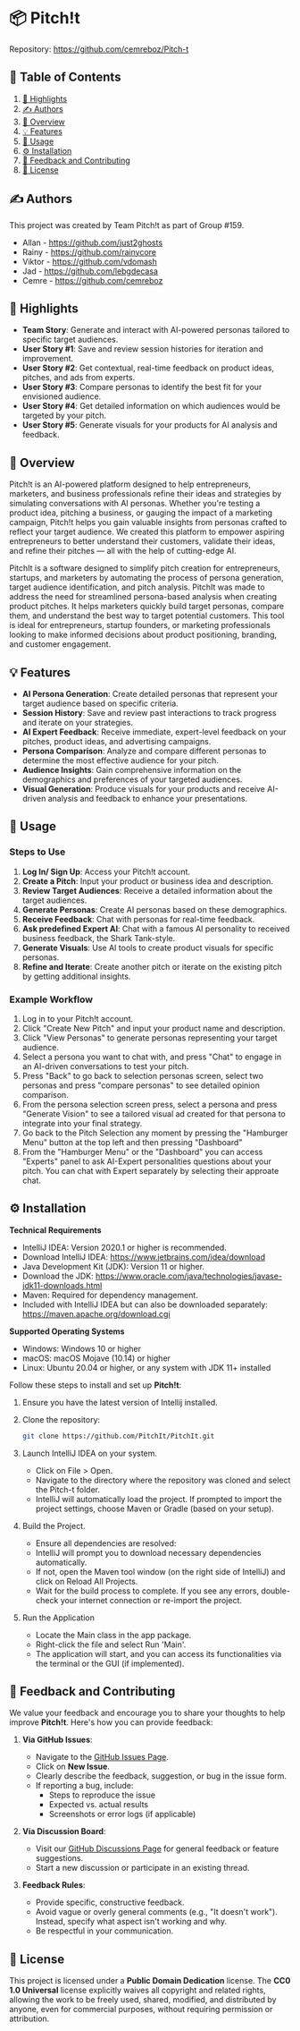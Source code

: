 # 📦 Pitch!t

Repository: https://github.com/cemreboz/Pitch-t


## 📖 Table of Contents
1. [🌟 Highlights](#-highlights)
2. [✍️ Authors](#%EF%B8%8F-authors)
3. [📖 Overview](#-overview)
4. [💡 Features](#-features)
5. [🚀 Usage](#-usage)
6. [⚙️ Installation](#%EF%B8%8F-installation)
7. [💭 Feedback and Contributing](#-feedback-and-contributing)
8. [📜 License](#-license)


## ✍️ Authors

This project was created by Team Pitch!t as part of Group #159.

- Allan - https://github.com/just2ghosts
- Rainy - https://github.com/rainycore
- Viktor - https://github.com/vdomash
- Jad - https://github.com/lebgdecasa
- Cemre - https://github.com/cemreboz


## 🌟 Highlights

- **Team Story**: Generate and interact with AI-powered personas tailored to specific target audiences.
- **User Story #1**: Save and review session histories for iteration and improvement.
- **User Story #2**: Get contextual, real-time feedback on product ideas, pitches, and ads from experts.
- **User Story #3**: Compare personas to identify the best fit for your envisioned audience.
- **User Story #4**: Get detailed information on which audiences would be targeted by your pitch.
- **User Story #5**: Generate visuals for your products for AI analysis and feedback.




## 📖 Overview

Pitch!t is an AI-powered platform designed to help entrepreneurs, marketers, and business professionals refine
their ideas and strategies by simulating conversations with AI personas. Whether you're testing a product idea,
pitching a business, or gauging the impact of a marketing campaign, Pitch!t helps you gain valuable insights from
personas crafted to reflect your target audience. We created this platform to empower aspiring entrepreneurs to better
understand their customers, validate their ideas, and refine their pitches — all with the help of cutting-edge AI.

PitchIt is a software designed to simplify pitch creation for entrepreneurs, startups, and marketers by automating the process of persona generation, target audience identification, and pitch analysis.
PitchIt was made to address the need for streamlined persona-based analysis when creating product pitches. It helps marketers quickly build target personas, compare them, and understand the best way to target potential customers.
This tool is ideal for entrepreneurs, startup founders, or marketing professionals looking to make informed decisions about product positioning, branding, and customer engagement.



## 💡 Features

- **AI Persona Generation**: Create detailed personas that represent your target audience based on specific criteria.
- **Session History**: Save and review past interactions to track progress and iterate on your strategies.
- **AI Expert Feedback**: Receive immediate, expert-level feedback on your pitches, product ideas, and advertising campaigns.
- **Persona Comparison**: Analyze and compare different personas to determine the most effective audience for your pitch.
- **Audience Insights**: Gain comprehensive information on the demographics and preferences of your targeted audiences.
- **Visual Generation**: Produce visuals for your products and receive AI-driven analysis and feedback to enhance your presentations.



## 🚀 Usage

### Steps to Use

1. **Log In/ Sign Up**: Access your Pitch!t account.
2. **Create a Pitch**: Input your product or business idea and description.
3. **Review Target Audiences**: Receive a detailed information about the target audiences.
4. **Generate Personas**: Create AI personas based on these demographics.
5. **Receive Feedback**: Chat with personas for real-time feedback.
6. **Ask predefined Expert AI**: Chat with a famous AI personality to received business feedback, the Shark Tank-style.
7. **Generate Visuals**: Use AI tools to create product visuals for specific personas.
8. **Refine and Iterate**: Create another pitch or iterate on the existing pitch by getting additional insights. 

### Example Workflow

1. Log in to your Pitch!t account.
2. Click "Create New Pitch" and input your product name and description.
3. Click "View Personas" to generate personas representing your target audience.
4. Select a persona you want to chat with, and press "Chat" to engage in an AI-driven conversations to test your pitch.
5. Press "Back" to go back to selection personas screen, select two personas and press "compare personas" to see detailed opinion comparison.
6. From the persona selection screen press, select a persona and press "Generate Vision" to see a tailored visual ad created for that persona to integrate into your final strategy.
7. Go back to the Pitch Selection any moment by pressing the "Hamburger Menu" button at the top left and then pressing "Dashboard"
8. From the "Hamburger Menu" or the "Dashboard" you can access "Experts" panel to ask AI-Expert personalities questions about your pitch. You can chat with Expert separately by selecting their approate chat.

## ⚙️ Installation

**Technical Requirements**
-  IntelliJ IDEA: Version 2020.1 or higher is recommended.
-  Download IntelliJ IDEA: https://www.jetbrains.com/idea/download
-  Java Development Kit (JDK): Version 11 or higher.
-  Download the JDK: https://www.oracle.com/java/technologies/javase-jdk11-downloads.html
-  Maven: Required for dependency management.
-  Included with IntelliJ IDEA but can also be downloaded separately: https://maven.apache.org/download.cgi

**Supported Operating Systems**
-  Windows: Windows 10 or higher
-  macOS: macOS Mojave (10.14) or higher
-  Linux: Ubuntu 20.04 or higher, or any system with JDK 11+ installed

Follow these steps to install and set up **Pitch!t**:

1. Ensure you have the latest version of Intellij installed.

2. Clone the repository:

   ```sh
   git clone https://github.com/PitchIt/PitchIt.git
   
4. Launch IntelliJ IDEA on your system.
   - Click on File > Open.
   - Navigate to the directory where the repository was cloned and select the Pitch-t folder.
   - IntelliJ will automatically load the project. If prompted to import the project settings, choose Maven or Gradle (based on your setup).
  
5. Build the Project.
   - Ensure all dependencies are resolved:
   - IntelliJ will prompt you to download necessary dependencies automatically.
   - If not, open the Maven tool window (on the right side of IntelliJ) and click on Reload All Projects.
   - Wait for the build process to complete. If you see any errors, double-check your internet connection or re-import the project.

6. Run the Application
   - Locate the Main class in the app package.
   - Right-click the file and select Run 'Main'.
   - The application will start, and you can access its functionalities via the terminal or the GUI (if implemented).

## 💭 Feedback and Contributing

We value your feedback and encourage you to share your thoughts to help improve **Pitch!t**. Here's how you can provide feedback:

1. **Via GitHub Issues**:  
   - Navigate to the [GitHub Issues Page](https://github.com/cemreboz/Pitch-t/issues).
   - Click on **New Issue**.
   - Clearly describe the feedback, suggestion, or bug in the issue form.
   - If reporting a bug, include:
     - Steps to reproduce the issue
     - Expected vs. actual results
     - Screenshots or error logs (if applicable)

2. **Via Discussion Board**:  
   - Visit our [GitHub Discussions Page](https://github.com/cemreboz/Pitch-t/discussions) for general feedback or feature suggestions.
   - Start a new discussion or participate in an existing thread.

3. **Feedback Rules**:  
   - Provide specific, constructive feedback.
   - Avoid vague or overly general comments (e.g., "It doesn't work"). Instead, specify what aspect isn't working and why.
   - Be respectful in your communication.


## 📜 License

This project is licensed under a **Public Domain Dedication** license. The **CC0 1.0 Universal** license explicitly waives all copyright and related rights, allowing the work to be freely used, shared, modified, and distributed by anyone, even for commercial purposes, without requiring permission or attribution.
